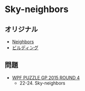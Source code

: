 # Sky-neighbors

## オリジナル
- [Neighbors](neighbors.md)
- [ビルディング](skyscrapers.md)

## 問題
- [WPF PUZZLE GP 2015 ROUND 4](../questions/wpfpgp2015_4.md)
	- 22-24. Sky-neighbors

